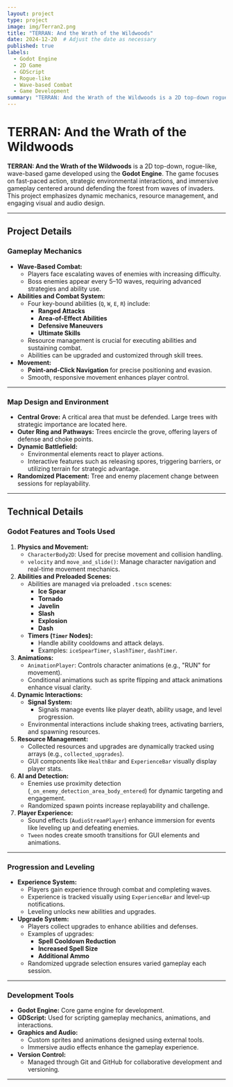 ```yaml
---
layout: project
type: project
image: img/Terran2.png
title: "TERRAN: And the Wrath of the Wildwoods"
date: 2024-12-20  # Adjust the date as necessary
published: true
labels:
  - Godot Engine
  - 2D Game
  - GDScript
  - Rogue-like
  - Wave-based Combat
  - Game Development
summary: "TERRAN: And the Wrath of the Wildwoods is a 2D top-down rogue-like game developed in Godot Engine. Players defend the forest from waves of enemies using strategic environmental interactions, point-and-click navigation, and powerful abilities while progressing through upgrades and dynamic challenges."
---
```


# TERRAN: And the Wrath of the Wildwoods

**TERRAN: And the Wrath of the Wildwoods** is a 2D top-down, rogue-like, wave-based game developed using the **Godot Engine**. The game focuses on fast-paced action, strategic environmental interactions, and immersive gameplay centered around defending the forest from waves of invaders. This project emphasizes dynamic mechanics, resource management, and engaging visual and audio design.

---

## **Project Details**

### **Gameplay Mechanics**
- **Wave-Based Combat:**
    - Players face escalating waves of enemies with increasing difficulty.
    - Boss enemies appear every 5–10 waves, requiring advanced strategies and ability use.
- **Abilities and Combat System:**
    - Four key-bound abilities (`Q`, `W`, `E`, `R`) include:
        - **Ranged Attacks**
        - **Area-of-Effect Abilities**
        - **Defensive Maneuvers**
        - **Ultimate Skills**
    - Resource management is crucial for executing abilities and sustaining combat.
    - Abilities can be upgraded and customized through skill trees.
- **Movement:**
    - **Point-and-Click Navigation** for precise positioning and evasion.
    - Smooth, responsive movement enhances player control.

---

### **Map Design and Environment**
- **Central Grove:** A critical area that must be defended. Large trees with strategic importance are located here.
- **Outer Ring and Pathways:** Trees encircle the grove, offering layers of defense and choke points.
- **Dynamic Battlefield:**
    - Environmental elements react to player actions.
    - Interactive features such as releasing spores, triggering barriers, or utilizing terrain for strategic advantage.
- **Randomized Placement:** Tree and enemy placement change between sessions for replayability.

---

## **Technical Details**

### **Godot Features and Tools Used**
1. **Physics and Movement:**
    - `CharacterBody2D`: Used for precise movement and collision handling.
    - `velocity` and `move_and_slide()`: Manage character navigation and real-time movement mechanics.
2. **Abilities and Preloaded Scenes:**
    - Abilities are managed via preloaded `.tscn` scenes:
        - **Ice Spear**
        - **Tornado**
        - **Javelin**
        - **Slash**
        - **Explosion**
        - **Dash**
    - **Timers (`Timer` Nodes):**
        - Handle ability cooldowns and attack delays.
        - Examples: `iceSpearTimer`, `slashTimer`, `dashTimer`.
3. **Animations:**
    - `AnimationPlayer`: Controls character animations (e.g., "RUN" for movement).
    - Conditional animations such as sprite flipping and attack animations enhance visual clarity.
4. **Dynamic Interactions:**
    - **Signal System:**
        - Signals manage events like player death, ability usage, and level progression.
    - Environmental interactions include shaking trees, activating barriers, and spawning resources.
5. **Resource Management:**
    - Collected resources and upgrades are dynamically tracked using arrays (e.g., `collected_upgrades`).
    - GUI components like `HealthBar` and `ExperienceBar` visually display player stats.
6. **AI and Detection:**
    - Enemies use proximity detection (`_on_enemy_detection_area_body_entered`) for dynamic targeting and engagement.
    - Randomized spawn points increase replayability and challenge.
7. **Player Experience:**
    - Sound effects (`AudioStreamPlayer`) enhance immersion for events like leveling up and defeating enemies.
    - `Tween` nodes create smooth transitions for GUI elements and animations.

---

### **Progression and Leveling**
- **Experience System:**
    - Players gain experience through combat and completing waves.
    - Experience is tracked visually using `ExperienceBar` and level-up notifications.
    - Leveling unlocks new abilities and upgrades.
- **Upgrade System:**
    - Players collect upgrades to enhance abilities and defenses.
    - Examples of upgrades:
        - **Spell Cooldown Reduction**
        - **Increased Spell Size**
        - **Additional Ammo**
    - Randomized upgrade selection ensures varied gameplay each session.

---

### **Development Tools**
- **Godot Engine:** Core game engine for development.
- **GDScript:** Used for scripting gameplay mechanics, animations, and interactions.
- **Graphics and Audio:**
    - Custom sprites and animations designed using external tools.
    - Immersive audio effects enhance the gameplay experience.
- **Version Control:**
    - Managed through Git and GitHub for collaborative development and versioning.

---